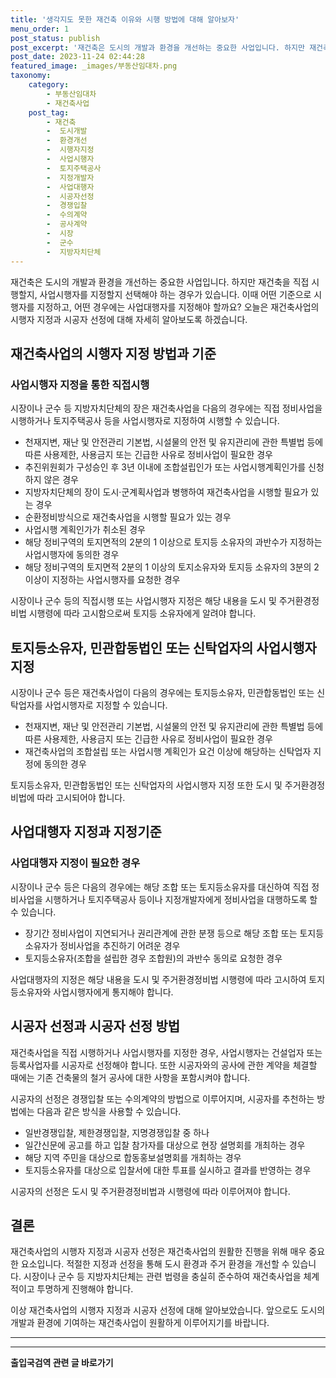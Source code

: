 ```yaml
---
title: '생각지도 못한 재건축 이유와 시행 방법에 대해 알아보자'
menu_order: 1
post_status: publish
post_excerpt: '재건축은 도시의 개발과 환경을 개선하는 중요한 사업입니다. 하지만 재건축을 직접 시행할지, 사업시행자를 지정할지 선택해야 하는 경우가 있습니다. 이때 어떤 기준으로 시행자를 지정하고, 어떤 경우에는 사업대행자를 지정해야 할까요  오늘은 재건축사업의 시행자 지정과 시공자 선정에 대해 자세히 알아보도록 하겠습니다.'
post_date: 2023-11-24 02:44:28
featured_image: _images/부동산임대차.png
taxonomy:
    category:
        - 부동산임대차
        - 재건축사업
    post_tag:
        - 재건축
        -  도시개발
        -  환경개선
        -  시행자지정
        -  사업시행자
        -  토지주택공사
        -  지정개발자
        -  사업대행자
        -  시공자선정
        -  경쟁입찰
        -  수의계약
        -  공사계약
        -  시장
        -  군수
        -  지방자치단체
---
```



재건축은 도시의 개발과 환경을 개선하는 중요한 사업입니다. 하지만 재건축을 직접 시행할지, 사업시행자를 지정할지 선택해야 하는 경우가 있습니다. 이때 어떤 기준으로 시행자를 지정하고, 어떤 경우에는 사업대행자를 지정해야 할까요? 오늘은 재건축사업의 시행자 지정과 시공자 선정에 대해 자세히 알아보도록 하겠습니다.

## 재건축사업의 시행자 지정 방법과 기준

### 사업시행자 지정을 통한 직접시행

시장이나 군수 등 지방자치단체의 장은 재건축사업을 다음의 경우에는 직접 정비사업을 시행하거나 토지주택공사 등을 사업시행자로 지정하여 시행할 수 있습니다.

- 천재지변, 재난 및 안전관리 기본법, 시설물의 안전 및 유지관리에 관한 특별법 등에 따른 사용제한, 사용금지 또는 긴급한 사유로 정비사업이 필요한 경우
- 추진위원회가 구성승인 후 3년 이내에 조합설립인가 또는 사업시행계획인가를 신청하지 않은 경우
- 지방자치단체의 장이 도시·군계획사업과 병행하여 재건축사업을 시행할 필요가 있는 경우
- 순환정비방식으로 재건축사업을 시행할 필요가 있는 경우
- 사업시행 계획인가가 취소된 경우
- 해당 정비구역의 토지면적의 2분의 1 이상으로 토지등 소유자의 과반수가 지정하는 사업시행자에 동의한 경우
- 해당 정비구역의 토지면적 2분의 1 이상의 토지소유자와 토지등 소유자의 3분의 2 이상이 지정하는 사업시행자를 요청한 경우

시장이나 군수 등의 직접시행 또는 사업시행자 지정은 해당 내용을 도시 및 주거환경정비법 시행령에 따라 고시함으로써 토지등 소유자에게 알려야 합니다.

## 토지등소유자, 민관합동법인 또는 신탁업자의 사업시행자 지정

시장이나 군수 등은 재건축사업이 다음의 경우에는 토지등소유자, 민관합동법인 또는 신탁업자를 사업시행자로 지정할 수 있습니다.

- 천재지변, 재난 및 안전관리 기본법, 시설물의 안전 및 유지관리에 관한 특별법 등에 따른 사용제한, 사용금지 또는 긴급한 사유로 정비사업이 필요한 경우
- 재건축사업의 조합설립 또는 사업시행 계획인가 요건 이상에 해당하는 신탁업자 지정에 동의한 경우

토지등소유자, 민관합동법인 또는 신탁업자의 사업시행자 지정 또한 도시 및 주거환경정비법에 따라 고시되어야 합니다.

## 사업대행자 지정과 지정기준

### 사업대행자 지정이 필요한 경우

시장이나 군수 등은 다음의 경우에는 해당 조합 또는 토지등소유자를 대신하여 직접 정비사업을 시행하거나 토지주택공사 등이나 지정개발자에게 정비사업을 대행하도록 할 수 있습니다.

- 장기간 정비사업이 지연되거나 권리관계에 관한 분쟁 등으로 해당 조합 또는 토지등 소유자가 정비사업을 추진하기 어려운 경우
- 토지등소유자(조합을 설립한 경우 조합원)의 과반수 동의로 요청한 경우

사업대행자의 지정은 해당 내용을 도시 및 주거환경정비법 시행령에 따라 고시하여 토지등소유자와 사업시행자에게 통지해야 합니다.

## 시공자 선정과 시공자 선정 방법

재건축사업을 직접 시행하거나 사업시행자를 지정한 경우, 사업시행자는 건설업자 또는 등록사업자를 시공자로 선정해야 합니다. 또한 시공자와의 공사에 관한 계약을 체결할 때에는 기존 건축물의 철거 공사에 대한 사항을 포함시켜야 합니다.

시공자의 선정은 경쟁입찰 또는 수의계약의 방법으로 이루어지며, 시공자를 추천하는 방법에는 다음과 같은 방식을 사용할 수 있습니다.

- 일반경쟁입찰, 제한경쟁입찰, 지명경쟁입찰 중 하나
- 일간신문에 공고를 하고 입찰 참가자를 대상으로 현장 설명회를 개최하는 경우
- 해당 지역 주민을 대상으로 합동홍보설명회를 개최하는 경우
- 토지등소유자를 대상으로 입찰서에 대한 투표를 실시하고 결과를 반영하는 경우

시공자의 선정은 도시 및 주거환경정비법과 시행령에 따라 이루어져야 합니다.

## 결론

재건축사업의 시행자 지정과 시공자 선정은 재건축사업의 원활한 진행을 위해 매우 중요한 요소입니다. 적절한 지정과 선정을 통해 도시 환경과 주거 환경을 개선할 수 있습니다. 시장이나 군수 등 지방자치단체는 관련 법령을 충실히 준수하여 재건축사업을 체계적이고 투명하게 진행해야 합니다.

이상 재건축사업의 시행자 지정과 시공자 선정에 대해 알아보았습니다. 앞으로도 도시의 개발과 환경에 기여하는 재건축사업이 원활하게 이루어지기를 바랍니다.



---
<!-- wp:separator -->
<hr class="wp-block-separator has-alpha-channel-opacity"/>
<!-- /wp:separator -->

<!-- wp:group {"backgroundColor":"base","layout":{"type":"constrained"}} -->
<div class="wp-block-group has-base-background-color has-background"><!-- wp:paragraph {"align":"center","fontSize":"medium"} -->
<p class="has-text-align-center has-large-font-size"><strong>출입국검역 관련 글 바로가기</strong></p>
<!-- /wp:paragraph -->


<!-- wp:latest-posts
{"categories":[{"id":14934,"count":19,"description":"","link":"https://uknowlaw.com/category/%ec%b6%9c%ec%9e%85%ea%b5%ad%ea%b2%80%ec%97%ad/","name":"출입국검역","slug":"출입국검역","taxonomy":"category","parent":0,"meta":[],"_links":{"self":[{"href":"https://uknowlaw.com/wp-json/wp/v2/categories/14934"}],"collection":[{"href":"https://uknowlaw.com/wp-json/wp/v2/categories"}],"about":[{"href":"https://uknowlaw.com/wp-json/wp/v2/taxonomies/category"}],"wp:post_type":[{"href":"https://uknowlaw.com/wp-json/wp/v2/posts?categories=14934"}],"curies":[{"name":"wp","href":"https://api.w.org/{rel}","templated":true}]}}],"postsToShow":100,"excerptLength":28,"postLayout":"grid","columns":2,"featuredImageAlign":"left","featuredImageSizeSlug":"large","fontSize":"small"} /--></div>
<!-- /wp:group -->